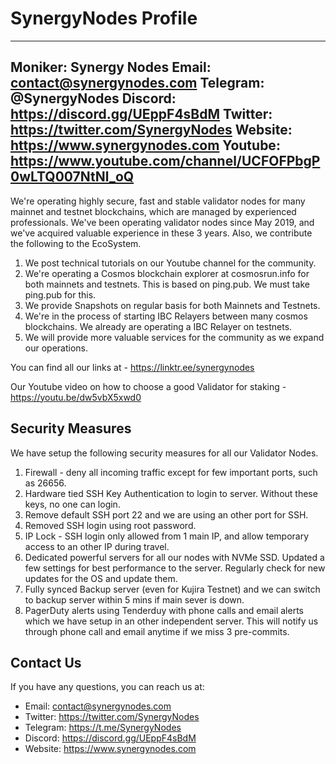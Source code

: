 # SynergyNodes Profile

---
Moniker: Synergy Nodes
Email: contact@synergynodes.com
Telegram: @SynergyNodes
Discord: https://discord.gg/UEppF4sBdM
Twitter: https://twitter.com/SynergyNodes
Website: https://www.synergynodes.com
Youtube: https://www.youtube.com/channel/UCFOFPbgP0wLTQ007NtNl_oQ
---

We're operating highly secure, fast and stable validator nodes for many mainnet and testnet blockchains, which are managed by experienced professionals. We've been operating validator nodes since May 2019, and we've acquired valuable experience in these 3 years. Also, we contribute the following to the EcoSystem.

1. We post technical tutorials on our Youtube channel for the community.
2. We're operating a Cosmos blockchain explorer at cosmosrun.info for both mainnets and testnets. This is based on ping.pub. We must take ping.pub for this.
3. We provide Snapshots on regular basis for both Mainnets and Testnets.
4. We're in the process of starting IBC Relayers between many cosmos blockchains. We already are operating a IBC Relayer on testnets.
5. We will provide more valuable services for the community as we expand our operations.

You can find all our links at - https://linktr.ee/synergynodes

Our Youtube video on how to choose a good Validator for staking - https://youtu.be/dw5vbX5xwd0

## Security Measures

We have setup the following security measures for all our Validator Nodes.

1. Firewall - deny all incoming traffic except for few important ports, such as 26656.
2. Hardware tied SSH Key Authentication to login to server. Without these keys, no one can login.
3. Remove default SSH port 22 and we are using an other port for SSH.
4. Removed SSH login using root password.
5. IP Lock - SSH login only allowed from 1 main IP, and allow temporary access to an other IP during travel.
6. Dedicated powerful servers for all our nodes with NVMe SSD. Updated a few settings for best performance to the server. Regularly check for new updates for the OS and update them.
7. Fully synced Backup server (even for Kujira Testnet) and we can switch to backup server within 5 mins if main sever is down.
8. PagerDuty alerts using Tenderduy with phone calls and email alerts which we have setup in an other independent server. This will notify us through phone call and email anytime if we miss 3 pre-commits.

## Contact Us

If you have any questions, you can reach us at:

- Email: contact@synergynodes.com
- Twitter: https://twitter.com/SynergyNodes
- Telegram: https://t.me/SynergyNodes
- Discord: https://discord.gg/UEppF4sBdM
- Website: https://www.synergynodes.com

